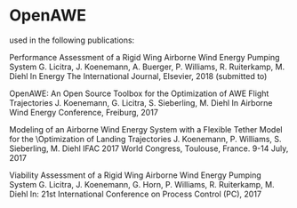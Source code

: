 # OpenAWE

used in the following publications:

Performance Assessment of a Rigid Wing Airborne Wind Energy Pumping System
G. Licitra, J. Koenemann, A. Buerger, P. Williams, R. Ruiterkamp, M. Diehl
In Energy The International Journal, Elsevier, 2018 (submitted to)

OpenAWE: An Open Source Toolbox for the Optimization of AWE Flight Trajectories
J. Koenemann, G. Licitra, S. Sieberling, M. Diehl
In Airborne Wind Energy Conference, Freiburg, 2017

Modeling of an Airborne Wind Energy System with a Flexible Tether Model for the \\Optimization of Landing Trajectories
J. Koenemann, P. Williams, S. Sieberling, M. Diehl
IFAC 2017 World Congress, Toulouse, France. 9-14 July, 2017

Viability Assessment of a Rigid Wing Airborne Wind Energy Pumping System
G. Licitra, J. Koenemann, G. Horn, P. Williams, R. Ruiterkamp, M. Diehl
In: 21st International Conference on Process Control (PC), 2017
